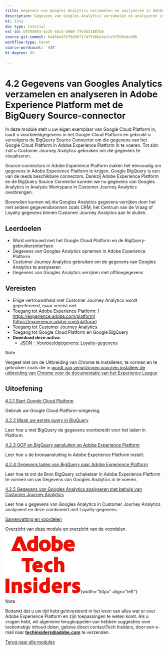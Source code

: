 ```yaml
---
title: Gegevens van Googles Analytics verzamelen en analyseren in Adobe Experience Platform met de BigQuery Source-connector
description: Gegevens van Googles Analytics verzamelen en analyseren in Adobe Experience Platform met de BigQuery Source-connector
kt: 5342
doc-type: tutorial
exl-id: b078d003-da25-44c5-b000-77e3b3188fb6
source-git-commit: bd46be455f88007174f7e6be9a1ce5f508edc09b
workflow-type: tm+mt
source-wordcount: '448'
ht-degree: 0%

---
```


# 4.2 Gegevens van Googles Analytics verzamelen en analyseren in Adobe Experience Platform met de BigQuery Source-connector

In deze module stelt u uw eigen exemplaar van Google Cloud Platform in, laadt u voorbeeldgegevens in het Google Cloud Platform en gebruikt u vervolgens de BigQuery Source Connector om die gegevens van het Google Cloud Platform in Adobe Experience Platform in te voeren. Tot slot zult u Customer Journey Analytics gebruiken om die gegevens te visualiseren.

Source-connectors in Adobe Experience Platform maken het eenvoudig om gegevens in Adobe Experience Platform te krijgen. Google BigQuery is een van de reeds beschikbare connectors. Dankzij Adobe Experience Platform en de BigQuery Source Connector kunnen we nu gegevens van Googles Analytics in Analysis Workspace in Customer Journey Analytics overbrengen.

Bovendien kunnen wij die Googles Analytics gegevens verrijken door het met andere gegevensbronnen zoals CRM, het Centrum van de Vraag of Loyalty gegevens binnen Customer Journey Analytics aan te sluiten.

## Leerdoelen

- Word vertrouwd met het Google Cloud Platform en de BigQuery-gebruikersinterface
- Gegevens van Googles Analytics opnemen in Adobe Experience Platform
- Customer Journey Analytics gebruiken om de gegevens van Googles Analytics te analyseren
- Gegevens van Googles Analytics verrijken met offlinegegevens

## Vereisten

- Enige vertrouwdheid met Customer Journey Analytics wordt geprefereerd, maar vereist niet
- Toegang tot Adobe Experience Platform: [ https://experience.adobe.com/platform](https://experience.adobe.com/platform)
- Toegang tot Customer Journey Analytics
- Toegang tot Google Cloud Platform en Google BigQuery
- **Download deze activa**:
   - [JSON - Voorbeeldgegevens: Loyalty-gegevens](./../../../assets/json/bqLoyalty.json)

>[!NOTE]
>
>Vergeet niet om de Uitbreiding van Chrome te installeren, te vormen en te gebruiken zoals die in [ wordt van verwijzingen voorzien installeer de uitbreiding van Chrome voor de documentatie van het Experience League ](../../gettingstarted/gettingstarted/ex1.md)

## Uitoefening

[4.2.1 Start Google Cloud Platform](./ex1.md)

Gebruik uw Google Cloud Platform-omgeving.

[4.2.2 Maak uw eerste query in BigQuery](./ex2.md)

Leer hoe u met BigQuery de gegevens voorbereidt voor het laden in Platform.

[4.2.3 GCP en BigQuery aansluiten op Adobe Experience Platform](./ex3.md)

Leer hoe u de bronaansluiting in Adobe Experience Platform instelt.

[4.2.4 Gegevens laden van BigQuery naar Adobe Experience Platform](./ex4.md)

Leer hoe te om de Bron BigQuery schakelaar in Adobe Experience Platform te vormen om uw Gegevens van Googles Analytics in te voeren.

[4.2.5 Gegevens van Googles Analytics analyseren met behulp van Customer Journey Analytics](./ex5.md)

Leer hoe u gegevens van Googles Analytics in Customer Journey Analytics analyseert en deze combineert met Loyalty-gegevens.

[Samenvatting en voordelen](./summary.md)

Overzicht van deze module en overzicht van de voordelen.

![ Indexen van de Tech ](./../../../assets/images/techinsiders.png){width="50px" align="left"}

>[!NOTE]
>
>Bedankt dat u uw tijd hebt geïnvesteerd in het leren van alles wat er over Adobe Experience Platform en zijn toepassingen te weten komt. Als u vragen hebt, wil algemene terugkoppelen van hebben suggesties over toekomstige inhoud delen, gelieve direct contactTech Insiders, door een e-mail naar **techinsiders@adobe.com** te verzenden.

[Terug naar alle modules](../../../overview.md)
